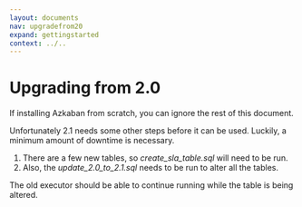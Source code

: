 ```yaml
---
layout: documents
nav: upgradefrom20
expand: gettingstarted
context: ../..
---
```


# Upgrading from 2.0

If installing Azkaban from scratch, you can ignore the rest of this document.

Unfortunately 2.1 needs some other steps before it can be used. Luckily, a minimum amount of downtime is necessary.

1. There are a few new tables, so _create\_sla\_table.sql_ will need to be run.
2. Also, the _update\_2.0\_to\_2.1.sql_ needs to be run to alter all the tables.

The old executor should be able to continue running while the table is being altered.